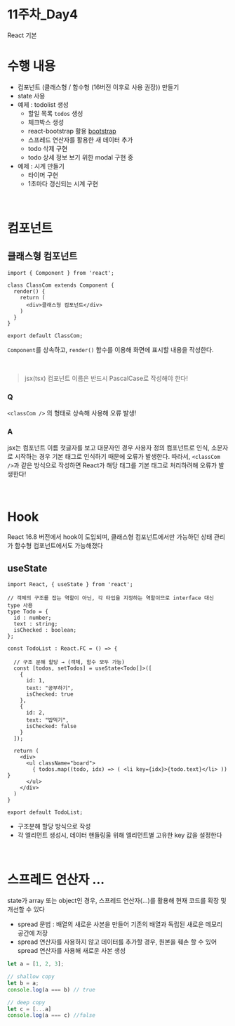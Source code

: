 # 11주차_Day4
React 기본

# 수행 내용
- 컴포넌트 (클래스형 / 함수형 (16버전 이후로 사용 권장)) 만들기
- state 사용
- 예제 : todolist 생성
  - 할일 목록 `todos` 생성
  - 체크박스 생성
  - react-bootstrap 활용 [bootstrap](https://react-bootstrap.netlify.app/docs/getting-started/introduction)
  - 스프레드 연산자를 활용한 새 데이터 추가
  - todo 삭제 구현
  - todo 상세 정보 보기 위한 modal 구현 중
- 예제 : 시계 만들기
  - 타이머 구현
  - 1초마다 갱신되는 시계 구현

<br>

# 컴포넌트

## 클래스형 컴포넌트
```tsx
import { Component } from 'react';

class ClassCom extends Component {
  render() {
    return (
      <div>클래스형 컴포넌트</div>
    )
  }
}

export default ClassCom;
```
`Component`를 상속하고, `render()` 함수를 이용해 화면에 표시할 내용을 작성한다. 

<br>

> jsx(tsx) 컴포넌트 이름은 반드시 PascalCase로 작성해야 한다!
### Q
`<classCom />` 의 형태로 상속해 사용해 오류 발생!

### A
jsx는 컴포넌트 이름 첫글자를 보고 대문자인 경우 사용자 정의 컴포넌트로 인식, 소문자로 시작하는 경우 기본 태그로 인식하기 때문에 오류가 발생한다.
따라서, `<classCom />`과 같은 방식으로 작성하면 React가 해당 태그를 기본 태그로 처리하려해 오류가 발생한다!

<br>

# Hook
React 16.8 버전에서 hook이 도입되며, 클래스형 컴포넌트에서만 가능하던 상태 관리가 함수형 컴포넌트에서도 가능해졌다

## useState
```tsx
import React, { useState } from 'react';

// 객체의 구조를 잡는 역할이 아닌, 각 타입을 지정하는 역할이므로 interface 대신 type 사용
type Todo = {
  id : number;
  text : string;
  isChecked : boolean;
};

const TodoList : React.FC = () => {

  // 구조 분해 할당 → (객체, 함수 모두 가능)
  const [todos, setTodos] = useState<Todo[]>([
    {
      id: 1,
      text: "공부하기",
      isChecked: true
    },
    {
      id: 2,
      text: "밥먹기",
      isChecked: false
    }
  ]);

  return (
    <div>
      <ul className="board">
        { todos.map((todo, idx) => ( <li key={idx}>{todo.text}</li> )) }
      </ul>
    </div>
  )
}

export default TodoList;
```
- 구조분해 할당 방식으로 작성
- 각 엘리먼트 생성시, 데이터 핸들링울 위해 엘리먼트별 고유한 key 값을 설정한다

<br>

# 스프레드 연산자 ...
state가 array 또는 object인 경우, 스프레드 연산자(...)를 활용해 현재 코드를 확장 및 개선할 수 있다
- spread 문법 : 배열의 새로운 사본을 만들어 기존의 배열과 독립된 새로운 메모리 공간에 저장
- spread 연산자를 사용하지 않고 데이터를 추가할 경우, 원본을 훼손 할 수 있어 spread 연산자를 사용해 새로운 사본 생성

```ts
let a = [1, 2, 3];

// shallow copy
let b = a;
console.log(a === b) // true

// deep copy
let c = [...a]
console.log(a === c) //false
```